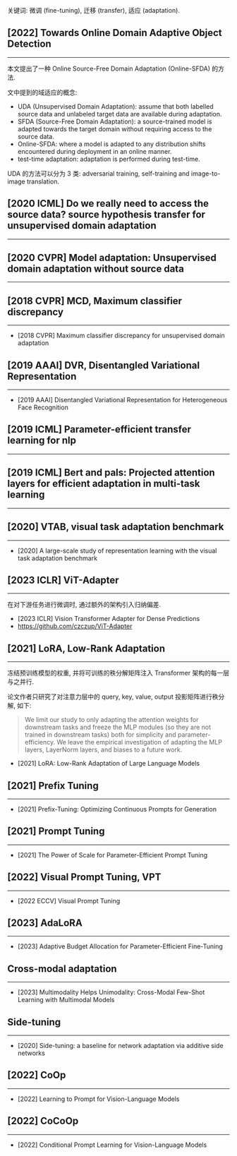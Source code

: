 关键词: 微调 (fine-tuning), 迁移 (transfer), 适应 (adaptation).

## [2022] Towards Online Domain Adaptive Object Detection
---
本文提出了一种 Online Source-Free Domain Adaptation (Online-SFDA) 的方法.

文中提到的域适应的概念:
- UDA (Unsupervised Domain Adaptation): assume that both labelled source data and unlabeled target data are available during adaptation.
- SFDA (Source-Free Domain Adaptation): a source-trained model is adapted towards the target domain without requiring access to the source data.
- Online-SFDA: where a model is adapted to any distribution shifts encountered during deployment in an online manner.
- test-time adaptation: adaptation is performed during test-time.

UDA 的方法可以分为 3 类: adversarial training, self-training and image-to-image translation.


## [2020 ICML] Do we really need to access the source data? source hypothesis transfer for unsupervised domain adaptation
----

## [2020 CVPR] Model adaptation: Unsupervised domain adaptation without source data
----

## [2018 CVPR] MCD, Maximum classifier discrepancy
----
- [2018 CVPR] Maximum classifier discrepancy for unsupervised domain adaptation

## [2019 AAAI] DVR, Disentangled Variational Representation
----
- [2019 AAAI] Disentangled Variational Representation for Heterogeneous Face Recognition

## [2019 ICML] Parameter-efficient transfer learning for nlp
----

## [2019 ICML] Bert and pals: Projected attention layers for efficient adaptation in multi-task learning
----

## [2020] VTAB, visual task adaptation benchmark
----
- [2020] A large-scale study of representation learning with the visual task adaptation benchmark

## [2023 ICLR] ViT-Adapter
----
在对下游任务进行微调时, 通过额外的架构引入归纳偏差.

- [2023 ICLR] Vision Transformer Adapter for Dense Predictions
- https://github.com/czczup/ViT-Adapter

## [2021] LoRA, Low-Rank Adaptation
----
冻结预训练模型的权重, 并将可训练的秩分解矩阵注入 Transformer 架构的每一层与之并行.

论文作者只研究了对注意力层中的 query, key, value, output 投影矩阵进行秩分解, 如下:
> We limit our study to only adapting the attention weights for downstream tasks and freeze the MLP modules (so they are not trained in downstream tasks) both for simplicity and parameter-efficiency. We leave the empirical investigation of adapting the MLP layers, LayerNorm layers, and biases to a future work.

- [2021] LoRA: Low-Rank Adaptation of Large Language Models

## [2021] Prefix Tuning
----
- [2021] Prefix-Tuning: Optimizing Continuous Prompts for Generation

## [2021] Prompt Tuning
----
- [2021] The Power of Scale for Parameter-Efficient Prompt Tuning

## [2022] Visual Prompt Tuning, VPT
----
- [2022 ECCV] Visual Prompt Tuning

## [2023] AdaLoRA
----
- [2023] Adaptive Budget Allocation for Parameter-Efficient Fine-Tuning

## Cross-modal adaptation
----
- [2023] Multimodality Helps Unimodality: Cross-Modal Few-Shot Learning with Multimodal Models

## Side-tuning
---
- [2020] Side-tuning: a baseline for network adaptation via additive side networks

## [2022] CoOp
----
- [2022] Learning to Prompt for Vision-Language Models

## [2022] CoCoOp
---
- [2022] Conditional Prompt Learning for Vision-Language Models

